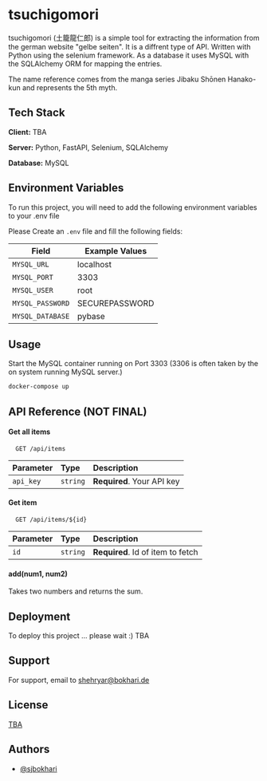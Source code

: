 
<!-- ![Logo](https://www.nautiljon.com/images/manga_persos/00/36/tsuchigomori_8563.webp?0) -->


# tsuchigomori

tsuchigomori (土籠龍仁郎) is a simple tool for extracting the information from the german website "gelbe seiten". It is a diffrent type of API. Written with Python using the selenium framework. As a database it uses MySQL with the SQLAlchemy ORM for mapping the entries.

The name reference comes from the manga series Jibaku Shōnen Hanako-kun and represents the 5th myth.
## Tech Stack

**Client:** TBA

**Server:** Python, FastAPI, Selenium, SQLAlchemy

**Database:** MySQL


## Environment Variables

To run this project, you will need to add the following environment variables to your .env file

Please Create an ```.env``` file and fill the following fields:

|Field| Example Values  
|---|---|
| `MYSQL_URL`  |  localhost |  
| `MYSQL_PORT`  | 3303  |  
| `MYSQL_USER` |  root |
| `MYSQL_PASSWORD` | SECUREPASSWORD  |
| `MYSQL_DATABASE` |  pybase |


## Usage

Start the MySQL container running on Port 3303 (3306 is often taken by the on system running MySQL server.)
```bash
docker-compose up
```



## API Reference (NOT FINAL)

#### Get all items

```http
  GET /api/items
```

| Parameter | Type     | Description                |
| :-------- | :------- | :------------------------- |
| `api_key` | `string` | **Required**. Your API key |

#### Get item

```http
  GET /api/items/${id}
```

| Parameter | Type     | Description                       |
| :-------- | :------- | :-------------------------------- |
| `id`      | `string` | **Required**. Id of item to fetch |

#### add(num1, num2)

Takes two numbers and returns the sum.


## Deployment

To deploy this project ... please wait :) TBA



## Support

For support, email to shehryar@bokhari.de


## License

[TBA](https://choosealicense.com/licenses/)


## Authors

- [@sjbokhari](https://www.github.com/sjbokhari)


